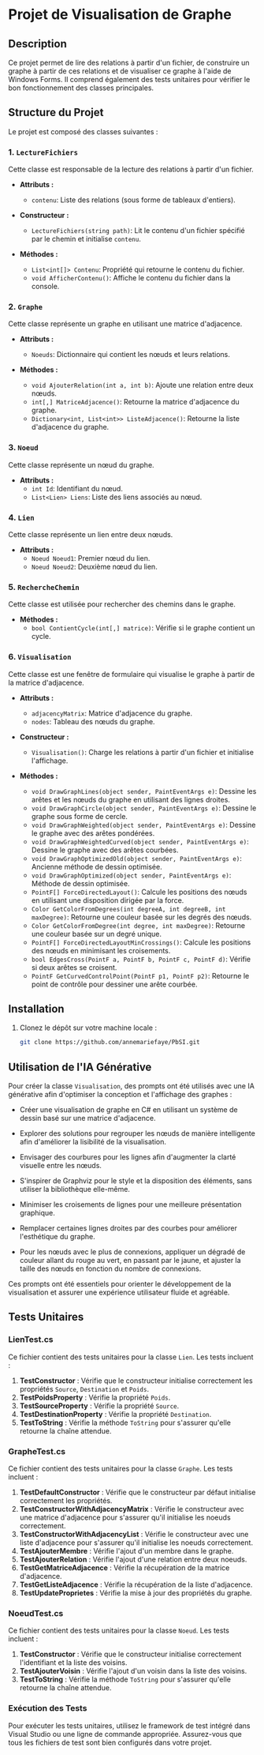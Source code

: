 # Projet de Visualisation de Graphe

## Description

Ce projet permet de lire des relations à partir d'un fichier, de construire un graphe à partir de ces relations et de visualiser ce graphe à l'aide de Windows Forms. Il comprend également des tests unitaires pour vérifier le bon fonctionnement des classes principales.

## Structure du Projet

Le projet est composé des classes suivantes :

### 1. `LectureFichiers`

Cette classe est responsable de la lecture des relations à partir d'un fichier.

- **Attributs :**
  - `contenu`: Liste des relations (sous forme de tableaux d'entiers).
  
- **Constructeur :**
  - `LectureFichiers(string path)`: Lit le contenu d'un fichier spécifié par le chemin et initialise `contenu`.

- **Méthodes :**
  - `List<int[]> Contenu`: Propriété qui retourne le contenu du fichier.
  - `void AfficherContenu()`: Affiche le contenu du fichier dans la console.

### 2. `Graphe`

Cette classe représente un graphe en utilisant une matrice d'adjacence.

- **Attributs :**
  - `Noeuds`: Dictionnaire qui contient les nœuds et leurs relations.

- **Méthodes :**
  - `void AjouterRelation(int a, int b)`: Ajoute une relation entre deux nœuds.
  - `int[,] MatriceAdjacence()`: Retourne la matrice d'adjacence du graphe.
  - `Dictionary<int, List<int>> ListeAdjacence()`: Retourne la liste d'adjacence du graphe.

### 3. `Noeud`

Cette classe représente un nœud du graphe.

- **Attributs :**
  - `int Id`: Identifiant du nœud.
  - `List<Lien> Liens`: Liste des liens associés au nœud.

### 4. `Lien`

Cette classe représente un lien entre deux nœuds.

- **Attributs :**
  - `Noeud Noeud1`: Premier nœud du lien.
  - `Noeud Noeud2`: Deuxième nœud du lien.

### 5. `RechercheChemin`

Cette classe est utilisée pour rechercher des chemins dans le graphe.

- **Méthodes :**
  - `bool ContientCycle(int[,] matrice)`: Vérifie si le graphe contient un cycle.

### 6. `Visualisation`

Cette classe est une fenêtre de formulaire qui visualise le graphe à partir de la matrice d'adjacence.

- **Attributs :**
  - `adjacencyMatrix`: Matrice d'adjacence du graphe.
  - `nodes`: Tableau des nœuds du graphe.

- **Constructeur :**
  - `Visualisation()`: Charge les relations à partir d'un fichier et initialise l'affichage.

- **Méthodes :**
  - `void DrawGraphLines(object sender, PaintEventArgs e)`: Dessine les arêtes et les nœuds du graphe en utilisant des lignes droites.
  - `void DrawGraphCircle(object sender, PaintEventArgs e)`: Dessine le graphe sous forme de cercle.
  - `void DrawGraphWeighted(object sender, PaintEventArgs e)`: Dessine le graphe avec des arêtes pondérées.
  - `void DrawGraphWeightedCurved(object sender, PaintEventArgs e)`: Dessine le graphe avec des arêtes courbées.
  - `void DrawGraphOptimizedOld(object sender, PaintEventArgs e)`: Ancienne méthode de dessin optimisée.
  - `void DrawGraphOptimized(object sender, PaintEventArgs e)`: Méthode de dessin optimisée.
  - `PointF[] ForceDirectedLayout()`: Calcule les positions des nœuds en utilisant une disposition dirigée par la force.
  - `Color GetColorFromDegrees(int degreeA, int degreeB, int maxDegree)`: Retourne une couleur basée sur les degrés des nœuds.
  - `Color GetColorFromDegree(int degree, int maxDegree)`: Retourne une couleur basée sur un degré unique.
  - `PointF[] ForceDirectedLayoutMinCrossings()`: Calcule les positions des nœuds en minimisant les croisements.
  - `bool EdgesCross(PointF a, PointF b, PointF c, PointF d)`: Vérifie si deux arêtes se croisent.
  - `PointF GetCurvedControlPoint(PointF p1, PointF p2)`: Retourne le point de contrôle pour dessiner une arête courbée.

## Installation

1. Clonez le dépôt sur votre machine locale :
   ```bash
   git clone https://github.com/annemariefaye/PbSI.git

## Utilisation de l'IA Générative

Pour créer la classe `Visualisation`, des prompts ont été utilisés avec une IA générative afin d'optimiser la conception et l'affichage des graphes :

- Créer une visualisation de graphe en C# en utilisant un système de dessin basé sur une matrice d'adjacence.
  
- Explorer des solutions pour regrouper les nœuds de manière intelligente afin d'améliorer la lisibilité de la visualisation.
  
- Envisager des courbures pour les lignes afin d'augmenter la clarté visuelle entre les nœuds.
  
- S'inspirer de Graphviz pour le style et la disposition des éléments, sans utiliser la bibliothèque elle-même.
  
- Minimiser les croisements de lignes pour une meilleure présentation graphique.
  
- Remplacer certaines lignes droites par des courbes pour améliorer l'esthétique du graphe.
  
- Pour les nœuds avec le plus de connexions, appliquer un dégradé de couleur allant du rouge au vert, en passant par le jaune, et ajuster la taille des nœuds en fonction du nombre de connexions.

Ces prompts ont été essentiels pour orienter le développement de la visualisation et assurer une expérience utilisateur fluide et agréable.

## Tests Unitaires

### LienTest.cs

Ce fichier contient des tests unitaires pour la classe `Lien`. Les tests incluent :

1. **TestConstructor** : Vérifie que le constructeur initialise correctement les propriétés `Source`, `Destination` et `Poids`.
2. **TestPoidsProperty** : Vérifie la propriété `Poids`.
3. **TestSourceProperty** : Vérifie la propriété `Source`.
4. **TestDestinationProperty** : Vérifie la propriété `Destination`.
5. **TestToString** : Vérifie la méthode `ToString` pour s'assurer qu'elle retourne la chaîne attendue.

### GrapheTest.cs

Ce fichier contient des tests unitaires pour la classe `Graphe`. Les tests incluent :

1. **TestDefaultConstructor** : Vérifie que le constructeur par défaut initialise correctement les propriétés.
2. **TestConstructorWithAdjacencyMatrix** : Vérifie le constructeur avec une matrice d'adjacence pour s'assurer qu'il initialise les noeuds correctement.
3. **TestConstructorWithAdjacencyList** : Vérifie le constructeur avec une liste d'adjacence pour s'assurer qu'il initialise les noeuds correctement.
4. **TestAjouterMembre** : Vérifie l'ajout d'un membre dans le graphe.
5. **TestAjouterRelation** : Vérifie l'ajout d'une relation entre deux noeuds.
6. **TestGetMatriceAdjacence** : Vérifie la récupération de la matrice d'adjacence.
7. **TestGetListeAdjacence** : Vérifie la récupération de la liste d'adjacence.
8. **TestUpdateProprietes** : Vérifie la mise à jour des propriétés du graphe.

### NoeudTest.cs

Ce fichier contient des tests unitaires pour la classe `Noeud`. Les tests incluent :

1. **TestConstructor** : Vérifie que le constructeur initialise correctement l'identifiant et la liste des voisins.
2. **TestAjouterVoisin** : Vérifie l'ajout d'un voisin dans la liste des voisins.
3. **TestToString** : Vérifie la méthode `ToString` pour s'assurer qu'elle retourne la chaîne attendue.

### Exécution des Tests

Pour exécuter les tests unitaires, utilisez le framework de test intégré dans Visual Studio ou une ligne de commande appropriée. Assurez-vous que tous les fichiers de test sont bien configurés dans votre projet.


